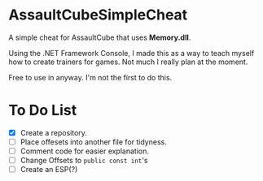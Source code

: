 # AssaultCubeSimpleCheat
A simple cheat for AssaultCube that uses **Memory.dll**.

Using the .NET Framework Console, I made this as a way to teach myself how to create trainers for games. Not much I really plan at the moment.

Free to use in anyway. I'm not the first to do this.

# To Do List
- [x] Create a repository.
- [ ] Place offesets into another file for tidyness.
- [ ] Comment code for easier explanation.
- [ ] Change Offsets to `public const int`'s
- [ ] Create an ESP(?)
